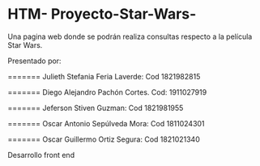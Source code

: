 # HTM- Proyecto-Star-Wars-


Una pagina web donde se podrán realiza consultas respecto a la película Star Wars.




Presentado por:

=======
Julieth Stefania Feria Laverde: Cod 1821982815

=======
Diego Alejandro Pachón Cortes. Cod: 1911027919

=======
Jeferson Stiven Guzman: Cod 1821981955

=======
Oscar Antonio Sepúlveda Mora: Cod 1811024301

=======
Oscar Guillermo Ortiz Segura: Cod 1821021340




Desarrollo front end
